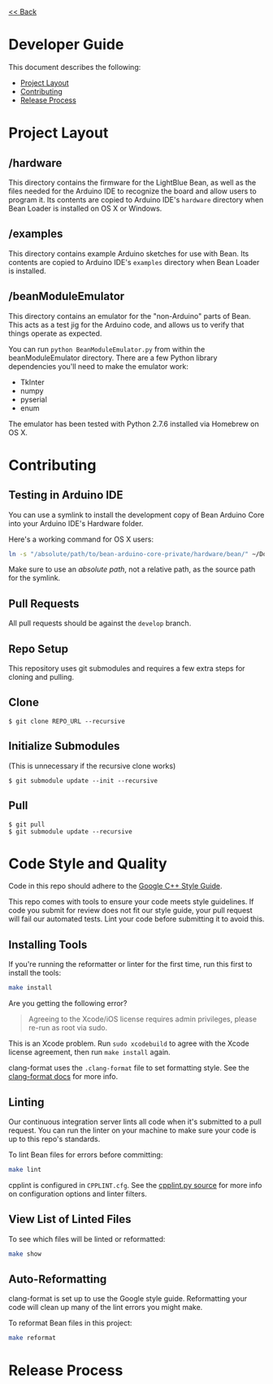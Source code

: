 [<< Back](../README.md)

# Developer Guide

This document describes the following:

* [Project Layout](#project-layout)
* [Contributing](#contributing)
* [Release Process](#release-process)

# Project Layout

## /hardware

This directory contains the firmware for the LightBlue Bean, as well as the files needed for the Arduino IDE to recognize the board and allow users to program it. Its contents are copied to Arduino IDE's `hardware` directory when Bean Loader is installed on OS X or Windows.

## /examples

This directory contains example Arduino sketches for use with Bean. Its contents are copied to Arduino IDE's `examples` directory when Bean Loader is installed.

## /beanModuleEmulator

This directory contains an emulator for the "non-Arduino" parts of Bean. This acts as a test jig for the Arduino code, and allows us to verify that things operate as expected.

You can run `python BeanModuleEmulator.py` from within the beanModuleEmulator directory. There are a few Python library dependencies you'll need to make the emulator work:

* TkInter
* numpy
* pyserial
* enum

The emulator has been tested with Python 2.7.6 installed via Homebrew on OS X.

# Contributing

## Testing in Arduino IDE

You can use a symlink to install the development copy of Bean Arduino Core into your Arduino IDE's Hardware folder.

Here's a working command for OS X users:

```sh
ln -s "/absolute/path/to/bean-arduino-core-private/hardware/bean/" ~/Documents/Arduino/hardware
```

Make sure to use an *absolute path*, not a relative path, as the source path for the symlink.

## Pull Requests

All pull requests should be against the `develop` branch.

## Repo Setup

This repository uses git submodules and requires a few extra steps for cloning and pulling.

## Clone

```
$ git clone REPO_URL --recursive
```

## Initialize Submodules

(This is unnecessary if the recursive clone works)

```
$ git submodule update --init --recursive
```

## Pull

```
$ git pull
$ git submodule update --recursive
```

# Code Style and Quality

Code in this repo should adhere to the [Google C++ Style Guide](https://google.github.io/styleguide/cppguide.html).

This repo comes with tools to ensure your code meets style guidelines. If code you submit for review does not fit our style guide, your pull request will fail our automated tests. Lint your code before submitting it to avoid this.

## Installing Tools

If you're running the reformatter or linter for the first time, run this first to install the tools:

```sh
make install
```

Are you getting the following error?

> Agreeing to the Xcode/iOS license requires admin privileges, please re-run as root via sudo.

This is an Xcode problem. Run `sudo xcodebuild` to agree with the Xcode license agreement, then run `make install` again.

clang-format uses the `.clang-format` file to set formatting style. See the [clang-format docs](http://clang.llvm.org/docs/ClangFormat.html) for more info.

## Linting

Our continuous integration server lints all code when it's submitted to a pull request. You can run the linter on your machine to make sure your code is up to this repo's standards.

To lint Bean files for errors before committing:

```sh
make lint
```

cpplint is configured in `CPPLINT.cfg`. See the [cpplint.py source](https://google-styleguide.googlecode.com/svn/trunk/cpplint/cpplint.py) for more info on configuration options and linter filters.

## View List of Linted Files

To see which files will be linted or reformatted:

```sh
make show
```

## Auto-Reformatting

clang-format is set up to use the Google style guide. Reformatting your code will clean up many of the lint errors you might make.

To reformat Bean files in this project:

```sh
make reformat
```

# Release Process
